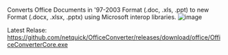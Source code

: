 Converts Office Documents in '97-2003 Format (.doc, .xls, .ppt) to new Format (.docx, .xlsx, .pptx) using Microsoft interop libraries.
![image](https://github.com/netquick/OfficeConverter/assets/13473003/d9b1c0f3-4c6e-4002-ae3f-968b6cf98a76)

Latest Relase: https://github.com/netquick/OfficeConverter/releases/download/office/OfficeConverterCore.exe
